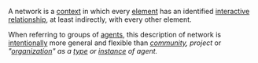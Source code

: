 A network is a [context](https://github.com/gcassel/Modular-Organization-Terminology/blob/master/terms/context.md) in which every [element](https://github.com/gcassel/Modular-Organization-Terminology/blob/master/terms/element.md) has an identified [interactive](https://github.com/gcassel/Modular-Organization-Terminology/blob/master/terms/interaction.md) [relationship](https://github.com/gcassel/Modular-Organization-Terminology/blob/master/terms/relationship.md), at least indirectly, with every other element. 

When referring to groups of [agents](https://github.com/gcassel/Modular-Organization-Terminology/blob/master/terms/agent.md), this description of network is [intentionally](https://github.com/gcassel/Modular-Organization-Terminology/blob/master/terms/intention.md) more general and flexible than *[community](https://github.com/gcassel/Modular-Organization-Terminology/blob/master/terms/community.md), project* or *"[organization](https://github.com/gcassel/Modular-Organization-Terminology/blob/master/terms/organization.md)" as a [type](https://github.com/gcassel/Modular-Organization-Terminology/blob/master/terms/type.md) or [instance](https://github.com/gcassel/Modular-Organization-Terminology/blob/master/terms/instance.md) of agent.*
